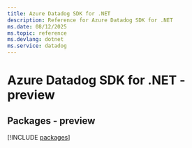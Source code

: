 ```yaml
---
title: Azure Datadog SDK for .NET
description: Reference for Azure Datadog SDK for .NET
ms.date: 08/12/2025
ms.topic: reference
ms.devlang: dotnet
ms.service: datadog
---
```

# Azure Datadog SDK for .NET - preview
## Packages - preview
[!INCLUDE [packages](datadog-index.md)]